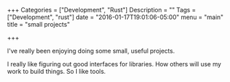 +++
Categories = ["Development", "Rust"]
Description = ""
Tags = ["Development", "rust"]
date = "2016-01-17T19:01:06-05:00"
menu = "main"
title = "small projects"

+++

I've really been enjoying doing some small, useful projects.

I really like figuring out good interfaces for libraries. How others will use my work to build things. So I like tools.

